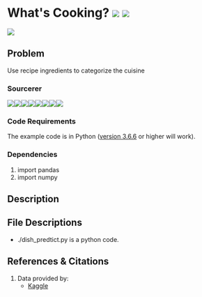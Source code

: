 # What's Cooking? [![](https://img.shields.io/github/license/sourcerer-io/hall-of-fame.svg?colorB=ff0000)](https://github.com/souvikb07/Predict-Blood-Donations/blob/master/LICENSE)  [![](https://img.shields.io/badge/Souvik-Banerjee-blue.svg)](https://souvikb07.github.io)

<img src = "https://images.unsplash.com/photo-1527515862127-a4fc05baf7a5?ixlib=rb-0.3.5&ixid=eyJhcHBfaWQiOjEyMDd9&s=94bc060b3ea71111a8caeb6e1ace30f0&auto=format&fit=crop&w=1500&q=80">

## Problem
Use recipe ingredients to categorize the cuisine

### Sourcerer
[![](https://sourcerer.io/fame/souvikb07/souvikb07/What-s-Cooking-/images/0)](https://sourcerer.io/fame/souvikb07/souvikb07/What-s-Cooking-/links/0)[![](https://sourcerer.io/fame/souvikb07/souvikb07/What-s-Cooking-/images/1)](https://sourcerer.io/fame/souvikb07/souvikb07/What-s-Cooking-/links/1)[![](https://sourcerer.io/fame/souvikb07/souvikb07/What-s-Cooking-/images/2)](https://sourcerer.io/fame/souvikb07/souvikb07/What-s-Cooking-/links/2)[![](https://sourcerer.io/fame/souvikb07/souvikb07/What-s-Cooking-/images/3)](https://sourcerer.io/fame/souvikb07/souvikb07/What-s-Cooking-/links/3)[![](https://sourcerer.io/fame/souvikb07/souvikb07/What-s-Cooking-/images/4)](https://sourcerer.io/fame/souvikb07/souvikb07/What-s-Cooking-/links/4)[![](https://sourcerer.io/fame/souvikb07/souvikb07/What-s-Cooking-/images/5)](https://sourcerer.io/fame/souvikb07/souvikb07/What-s-Cooking-/links/5)[![](https://sourcerer.io/fame/souvikb07/souvikb07/What-s-Cooking-/images/6)](https://sourcerer.io/fame/souvikb07/souvikb07/What-s-Cooking-/links/6)[![](https://sourcerer.io/fame/souvikb07/souvikb07/What-s-Cooking-/images/7)](https://sourcerer.io/fame/souvikb07/souvikb07/What-s-Cooking-/links/7)

### Code Requirements
The example code is in Python ([version 3.6.6](https://www.python.org/downloads/release/python-366/) or higher will work). 

### Dependencies

1) import pandas
2) import numpy

## Description

## File Descriptions

* ./dish_predtict.py is a python code.

## References & Citations

1. Data provided by:
    * [Kaggle](https://www.kaggle.com/c/whats-cooking-kernels-only/data)
